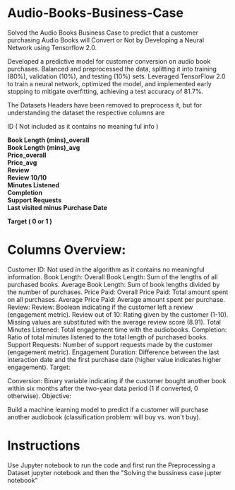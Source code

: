 # Audio-Books-Business-Case
Solved the Audio Books Business Case to predict that a customer purchasing Audio Books will Convert or Not by Developing a Neural Network using Tensorflow 2.0.


Developed a predictive model for customer conversion on audio book purchases. Balanced and preprocessed the data, splitting it into training (80%), validation (10%), and testing (10%) sets. Leveraged TensorFlow 2.0 to train a neural network, optimized the model, and implemented early stopping to mitigate overfitting, achieving a test accuracy of 81.7%.

The Datasets Headers have been removed to preprocess it, but for understanding the dataset the respective columns are 

ID ( Not included as it contains no meaning ful info ) 

**Book Length (mins)_overall**       
**Book Length (mins)_avg**       
**Price_overall**       
**Price_avg**       
**Review**       
**Review 10/10**        
**Minutes Listened**      
**Completion**         
**Support Requests**         
**Last visited minus Purchase Date**         

**Target ( 0 or 1 )**         


# Columns Overview:

Customer ID: Not used in the algorithm as it contains no meaningful information.
Book Length:
Overall Book Length: Sum of the lengths of all purchased books.
Average Book Length: Sum of book lengths divided by the number of purchases.
Price Paid:
Overall Price Paid: Total amount spent on all purchases.
Average Price Paid: Average amount spent per purchase.
Review:
Review: Boolean indicating if the customer left a review (engagement metric).
Review out of 10: Rating given by the customer (1-10). Missing values are substituted with the average review score (8.91).
Total Minutes Listened: Total engagement time with the audiobooks.
Completion: Ratio of total minutes listened to the total length of purchased books.
Support Requests: Number of support requests made by the customer (engagement metric).
Engagement Duration: Difference between the last interaction date and the first purchase date (higher value indicates higher engagement).
Target:

Conversion: Binary variable indicating if the customer bought another book within six months after the two-year data period (1 if converted, 0 otherwise).
Objective:

Build a machine learning model to predict if a customer will purchase another audiobook (classification problem: will buy vs. won't buy).

# Instructions 
Use Jupyter notebook to run the code and first run the Preprocessing a Dataset jupyter notebook and then the "Solving the bussiness case jupter notebook" 
